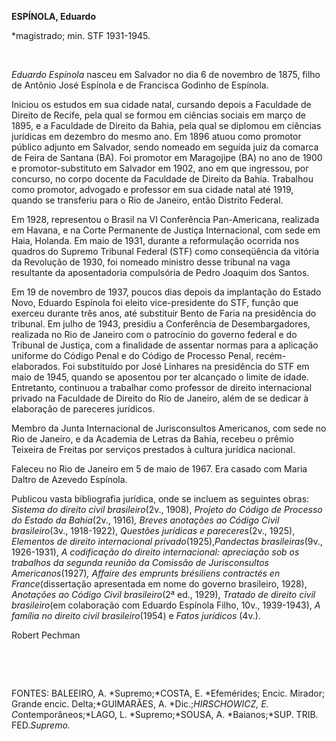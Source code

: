 **ESPÍNOLA, Eduardo**

\*magistrado; min. STF 1931-1945.

 

*Eduardo Espínola* nasceu em Salvador no dia 6 de novembro de 1875,
filho de Antônio José Espínola e de Francisca Godinho de Espínola.

Iniciou os estudos em sua cidade natal, cursando depois a Faculdade de
Direito de Recife, pela qual se formou em ciências sociais em março de
1895, e a Faculdade de Direito da Bahia, pela qual se diplomou em
ciências jurídicas em dezembro do mesmo ano. Em 1896 atuou como promotor
público adjunto em Salvador, sendo nomeado em seguida juiz da comarca de
Feira de Santana (BA). Foi promotor em Maragojipe (BA) no ano de 1900 e
promotor-substituto em Salvador em 1902, ano em que ingressou, por
concurso, no corpo docente da Faculdade de Direito da Bahia. Trabalhou
como promotor, advogado e professor em sua cidade natal até 1919, quando
se transferiu para o Rio de Janeiro, então Distrito Federal.

Em 1928, representou o Brasil na VI Conferência Pan-Americana, realizada
em Havana, e na Corte Permanente de Justiça Internacional, com sede em
Haia, Holanda. Em maio de 1931, durante a reformulação ocorrida nos
quadros do Supremo Tribunal Federal (STF) como conseqüência da vitória
da Revolução de 1930, foi nomeado ministro desse tribunal na vaga
resultante da aposentadoria compulsória de Pedro Joaquim dos Santos.

Em 19 de novembro de 1937, poucos dias depois da implantação do Estado
Novo, Eduardo Espínola foi eleito vice-presidente do STF, função que
exerceu durante três anos, até substituir Bento de Faria na presidência
do tribunal. Em julho de 1943, presidiu a Conferência de
Desembargadores, realizada no Rio de Janeiro com o patrocínio do governo
federal e do Tribunal de Justiça, com a finalidade de assentar normas
para a aplicação uniforme do Código Penal e do Código de Processo Penal,
recém-elaborados. Foi substituído por José Linhares na presidência do
STF em maio de 1945, quando se aposentou por ter alcançado o limite de
idade. Entretanto, continuou a trabalhar como professor de direito
internacional privado na Faculdade de Direito do Rio de Janeiro, além de
se dedicar à elaboração de pareceres jurídicos.

Membro da Junta Internacional de Jurisconsultos Americanos, com sede no
Rio de Janeiro, e da Academia de Letras da Bahia, recebeu o prêmio
Teixeira de Freitas por serviços prestados à cultura jurídica nacional.

Faleceu no Rio de Janeiro em 5 de maio de 1967. Era casado com Maria
Daltro de Azevedo Espínola.

Publicou vasta bibliografia jurídica, onde se incluem as seguintes
obras: *Sistema do direito civil brasileiro*(2v., 1908), *Projeto do*
*Código de Processo do Estado da Bahia*(2v., 1916)*, Breves anotações ao
Código Civil brasileiro*(3v., 1918-1922), *Questões jurídicas e*
*pareceres*(2v., 1925), *Elementos de direito* *internacional
privado*(1925),*Pandectas brasileiras*(9v., 1926-1931), *A codificação
do direito internacional: apreciação sob os trabalhos da segunda reunião
da Comissão de Jurisconsultos Americanos*(1927)*, Affaire des emprunts
brésiliens contractés en France*(dissertação apresentada em nome do
governo brasileiro, 1928), *Anotações ao Código Civil brasileiro*(2ª
ed., 1929), *Tratado de direito civil* *brasileiro*(em colaboração com
Eduardo Espínola Filho, 10v., 1939-1943), *A família no* *direito civil
brasileiro*(1954) e *Fatos jurídicos* (4v.).

Robert Pechman

 

 

FONTES: BALEEIRO, A. *Supremo;*COSTA, E. *Efemérides; Encic. Mirador;
Grande encic. Delta;*GUIMARÃES, A. *Dic.;*HIRSCHOWICZ, E.
C*ontemporâneos;*LAGO, L. *Supremo;*SOUSA, A. *Baianos;*SUP. TRIB.
FED.*Supremo.*

 

